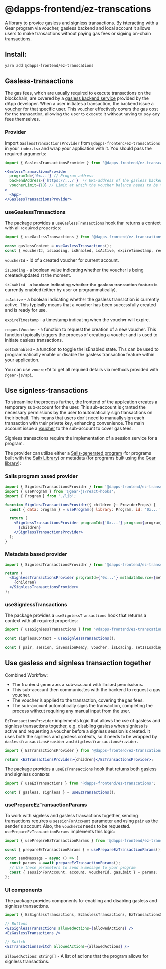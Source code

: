 # @dapps-frontend/ez-transcations

A library to provide gasless and signless transactions.
By interacting with a Gear program via voucher, gasless backend and local account it allows users to make transactions without paying gas fees or signing on-chain transactions.

## Install:

```sh
yarn add @dapps-frontend/ez-transcations
```

## Gasless-transactions

The gas fees, which are usually required to execute transactions on the blockchain, are covered by a [gasless backend service](https://github.com/gear-foundation/dapps/tree/master/backend/gasless) provided by the dApp developer. When a user initiates a transaction, the backend issue a [voucher](https://wiki.vara.network/docs/api/vouchers) for that specific user. This voucher effectively covers the gas cost for the transaction, allowing the user to execute it without having to pay any fees themselves.

### Provider

Import `GaslessTransactionsProvider` from `@dapps-frontend/ez-transcations` in your `index.tsx` and wrap your application with it. You should pass the required arguments:

```jsx
import { GaslessTransactionsProvider } from '@dapps-frontend/ez-transcations';

<GaslessTransactionsProvider
  programId={'0x...'} // Program address
  backendAddress={'https://.../'}  // URL-address of the gasless backend
  voucherLimit={18} // Limit at which the voucher balance needs to be topped up
>
  <App>
</GaslessTransactionsProvider>
```

### useGaslessTransactions

The package provides a `useGaslessTransactions` hook that returns a context with all required properties:

```jsx
import { useGaslessTransactions } from '@dapps-frontend/ez-transcations';

const gaslessContext = useGaslessTransactions();
const { voucherId, isLoading, isEnabled, isActive, expireTimestamp, requestVoucher, setIsEnabled } = gaslessContext;
```

`voucherId` - id of a created voucher for current account.

`isLoading` - a boolean value indicating whether the voucher is being created/updated at the moment.

`isEnabled` - a boolean indicating whether the gasless transaction feature is currently enabled (either by user or programmatically).

`isActive` - a boolean indicating whether the gasless transaction is currently active. This typically means that a voucher has been successfully created and is ready for use.

`expireTimestamp` - a timestamp indicating when the voucher will expire.

`requestVoucher` - a function to request the creation of a new voucher. This function typically triggers the process of creating a voucher and is used to initiate gasless transactions.

`setIsEnabled` - a function to toggle the isEnabled state. This can be used to programmatically enable or disable the gasless transaction feature within your application.

You can use `voucherId` to get all required details via methods provided with `@gear-js/api`.

## Use signless-transactions

To streamline the process further, the frontend of the application creates a temporary sub-account for the user. This sub-account is granted the necessary permissions by the user to automatically sign transactions on their behalf. This means that users don’t need to manually sign each transaction with their private key, enhancing convenience.
The main account issue a [voucher](https://wiki.vara.network/docs/api/vouchers) to the sub-account to cover gas fees.

Signless transactions require the implementation of a session service for a program.

The provider can utilize either a [Sails-generated program](https://github.com/gear-tech/sails/blob/master/js/README.md#generate-library-from-idl) (for programs built with the [Sails Library](https://wiki.vara.network/docs/build/sails/)) or metadata (for programs built using the [Gear library](https://wiki.vara.network/docs/build/gstd/)):

### Sails program based provider

```jsx
import { SignlessTransactionsProvider } from '@dapps-frontend/ez-transcations';
import { useProgram } from '@gear-js/react-hooks';
import { Program } from './lib';

function SignlessTransactionsProvider({ children }: ProviderProps) {
  const { data: program } = useProgram({ library: Program, id: '0x...' });

  return (
    <SignlessTransactionsProvider programId={'0x...'} program={program}>
      {children}
    </SignlessTransactionsProvider>
  );
}
```

### Metadata based provider

```jsx
import { SignlessTransactionsProvider } from '@dapps-frontend/ez-transcations';

return (
  <SignlessTransactionsProvider programId={'0x...'} metadataSource={metaTxt}>
    {children}
  </SignlessTransactionsProvider>
);
```

### useSignlessTransactions

The package provides a `useSignlessTransactions` hook that returns a context with all required properties:

```jsx
import { useSignlessTransactions } from '@dapps-frontend/ez-transcations';

const signlessContext = useSignlessTransactions();

const { pair, session, isSessionReady, voucher, isLoading, setIsLoading, isActive, isSessionActive } = signlessContext;
```

## Use gasless and signless transaction together

Combined Workflow:

- The frontend generates a sub-account with limited permissions.
- This sub-account then communicates with the backend to request a gas voucher.
- The voucher is applied to the transaction, covering the gas fees.
- The sub-account automatically signs the transaction, completing the process without requiring any manual input from the user.

`EzTransactionsProvider` implements logic that allows the use of gasless and signless transactions together, e.g. disabling gasless when signless is active and requesting a voucher before a signless session is created. It uses both the signless and gasless contexts, so it needs to be wrapped by `GaslessTransactionsProvider` and `SignlessTransactionsProvider`.

```jsx
import { EzTransactionsProvider } from '@dapps-frontend/ez-transcations';

return <EzTransactionsProvider>{children}</EzTransactionsProvider>;
```

The package provides a `useEzTransactions` hook that returns both gasless and signless contexts:

```jsx
import { useEzTransactions } from '@dapps-frontend/ez-transcations';

const { gasless, signless } = useEzTransactions();
```

### usePrepareEzTransactionParams

To work with signless and gasless transactions together, sending transactions requires a `sessionForAccount` parameter and using `pair` as the sender's account. Also, the `voucherId` needs to be requested. `usePrepareEzTransactionParams` implements this logic:

```jsx
import { usePrepareEzTransactionParams } from '@dapps-frontend/ez-transcations';

const { prepareEzTransactionParams } = usePrepareEzTransactionParams();

const sendMessage = async () => {
  const params = await prepareEzTransactionParams();
  // Use these parameters to send a message to your program
  const { sessionForAccount, account, voucherId, gasLimit } = params;
};
```

### UI components

The package provides components for enabling and disabling gasless and signless transactions.

```jsx
import { EzSignlessTransactions, EzGaslessTransactions, EzTransactionsSwitch } from '@dapps-frontend/ez-transcations';

// Buttons
<EzSignlessTransactions allowedActions={allowedActions} />
<EzGaslessTransactions />

// Switch
<EzTransactionsSwitch allowedActions={allowedActions} />
```

`allowedActions`: `string[]` - A list of actions that the program allows for signless transactions.
